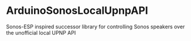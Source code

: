 # ArduinoSonosLocalUpnpAPI
Sonos-ESP inspired successor library for controlling Sonos speakers over the unofficial local UPNP API
